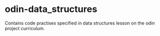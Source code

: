 # odin-data_structures
Contains code practises specified in data structures lesson on the odin project curriculum.
